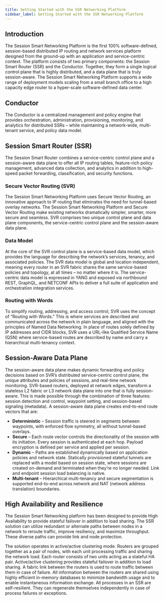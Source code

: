 ```yaml
---
title: Getting Started with the SSR Networking Platform
sidebar_label: Getting Started with the SSR Networking Platform
---
```

## Introduction
The Session Smart Networking Platform is the first 100% software-defined, session-based distributed IP routing and network services platform designed from the ground-up with an application and service-centric context.  The platform consists of two primary components: the Session Smart Router (SSR) and the Conductor. Together, they form a single logical control plane that is highly distributed, and a data plane that is truly session-aware. The Session Smart Networking Platform supports a wide range of deployment models scaling from a small branch office to a high capacity edge router to a hyper-scale software-defined data center.

## Conductor
The Conductor is a centralized management and policy engine that provides orchestration, administration, provisioning, monitoring, and analytics for distributed SSRs – while maintaining a network-wide, multi-tenant service, and policy data model.

## Session Smart Router (SSR)
The Session Smart Router combines a service-centric control plane and a session-aware data plane to offer all IP routing tables, feature-rich policy management, advanced data collection, and analytics in addition to high-speed packet forwarding, classification, and security functions.

### Secure Vector Routing (SVR)

The Session Smart Networking Platform uses Secure Vector Routing, an innovative approach to IP routing that eliminates the need for tunnel-based overlay networks. The Session Smart Networking Platform and Secure Vector Routing make existing networks dramatically simpler, smarter, more secure and seamless. SVR comprises two unique control plane and data plane components, the service-centric control plane and the session-aware data plane. 

### Data Model
At the core of the SVR control plane is a service-based data model, which provides the language for describing the network’s services, tenancy, and associated policies. The SVR data model is global and location independent, meaning every router in an SVR fabric shares the same service-based policies and topology, at all times – no matter where it is. The service-centric data model is expressed in YANG and exposed via northbound REST, GraphQL, and NETCONF APIs to deliver a full suite of application and orchestration integration services.

### Routing with Words
To simplify routing, addressing, and access control, SVR uses the concept of “Routing with Words.” This is where services are described and communicated across the network in plain language, and aligned with the principles of Named Data Networking. In place of routes solely defined by IP addresses and CIDR blocks, SVR uses a URL-like Qualified Service Name (QSN) where service-based routes are described by name and carry a hierarchical multi-tenancy context.

## Session-Aware Data Plane
The session-aware data plane makes dynamic forwarding and policy decisions based on SVR’s distributed service-centric control plane, the unique attributes and policies of sessions, and real-time network monitoring. SVR-based routers, deployed at network edges, transform a stateless L2 fabric or L3 network data plane into one that is fully session-aware. This is made possible through the combination of three features: session detection and control, waypoint setting, and session-based signaling (metadata). A session-aware data plane creates end-to-end route vectors that are:
- **Deterministic** – Session traffic is steered in segments between waypoints, with enforced flow symmetry, all without tunnel-based overlays. 
- **Secure** – Each route vector controls the directionality of the session with its initiation. Every session is authenticated at each hop. Payload encryption is defined per service and applied per session. 
- **Dynamic** – Paths are established dynamically based on application policies and network state. Statically provisioned stateful tunnels are replaced with a model based on session state, where sessions are created on-demand and terminated when they’re no longer needed. Link and endpoint session load balancing is native. 
- **Multi-tenant** – Hierarchical multi-tenancy and secure segmentation is supported end-to-end across network and NAT (network address translation) boundaries.

## High Availability and Resilience

The Session Smart Networking platform has been designed to provide High Availability to provide stateful failover in addition to load sharing. The SSR solution can utilize redundant or alternate paths between nodes in a network to reroute traffic, improve resiliency, and maximize throughput. These diverse paths can provide link and node protection.

The solution operates in active/active clustering mode. Routers are grouped together as a pair of nodes, with each unit processing traffic and sharing the network load. Each router consists of two units acting as a stateful HA pair. Active/active clustering provides stateful failover in addition to load sharing. A fabric link between the routers is used to route traffic between them in case of failure. All information between the routers are shared using highly efficient in-memory databases to minimize bandwidth usage and to enable instantaneous information exchange. All processes in an SSR are self-resilient. They can regenerate themselves independently in case of process failures or exceptions.



